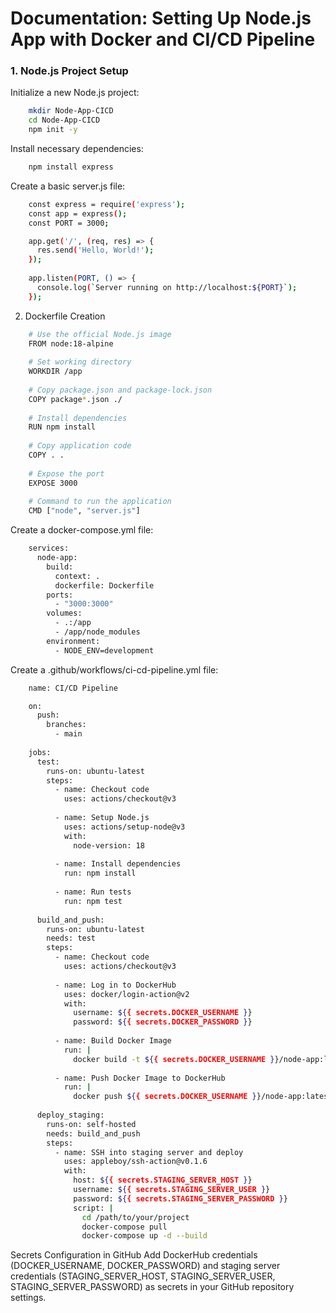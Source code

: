 # Documentation: Setting Up Node.js App with Docker and CI/CD Pipeline

### 1. Node.js Project Setup
Initialize a new Node.js project:

```bash
    mkdir Node-App-CICD
    cd Node-App-CICD
    npm init -y

```

Install necessary dependencies:
```bash
    npm install express
```

Create a basic server.js file:
```bash
    const express = require('express');
    const app = express();
    const PORT = 3000;

    app.get('/', (req, res) => {
      res.send('Hello, World!');
    });
    
    app.listen(PORT, () => {
      console.log(`Server running on http://localhost:${PORT}`);
    });

```

2. Dockerfile Creation

```bash
    # Use the official Node.js image
    FROM node:18-alpine
    
    # Set working directory
    WORKDIR /app
    
    # Copy package.json and package-lock.json
    COPY package*.json ./
    
    # Install dependencies
    RUN npm install
    
    # Copy application code
    COPY . .
    
    # Expose the port
    EXPOSE 3000
    
    # Command to run the application
    CMD ["node", "server.js"]

```

Create a docker-compose.yml file:

```bash
    services:
      node-app:
        build:
          context: .
          dockerfile: Dockerfile
        ports:
          - "3000:3000"
        volumes:
          - .:/app
          - /app/node_modules
        environment:
          - NODE_ENV=development

```
Create a .github/workflows/ci-cd-pipeline.yml file:

```bash
    name: CI/CD Pipeline

    on:
      push:
        branches:
          - main
    
    jobs:
      test:
        runs-on: ubuntu-latest
        steps:
          - name: Checkout code
            uses: actions/checkout@v3
    
          - name: Setup Node.js
            uses: actions/setup-node@v3
            with:
              node-version: 18
    
          - name: Install dependencies
            run: npm install
    
          - name: Run tests
            run: npm test
    
      build_and_push:
        runs-on: ubuntu-latest
        needs: test
        steps:
          - name: Checkout code
            uses: actions/checkout@v3
    
          - name: Log in to DockerHub
            uses: docker/login-action@v2
            with:
              username: ${{ secrets.DOCKER_USERNAME }}
              password: ${{ secrets.DOCKER_PASSWORD }}
    
          - name: Build Docker Image
            run: |
              docker build -t ${{ secrets.DOCKER_USERNAME }}/node-app:latest .
    
          - name: Push Docker Image to DockerHub
            run: |
              docker push ${{ secrets.DOCKER_USERNAME }}/node-app:latest
    
      deploy_staging:
        runs-on: self-hosted
        needs: build_and_push
        steps:
          - name: SSH into staging server and deploy
            uses: appleboy/ssh-action@v0.1.6
            with:
              host: ${{ secrets.STAGING_SERVER_HOST }}
              username: ${{ secrets.STAGING_SERVER_USER }}
              password: ${{ secrets.STAGING_SERVER_PASSWORD }}
              script: |
                cd /path/to/your/project
                docker-compose pull
                docker-compose up -d --build


```

Secrets Configuration in GitHub
Add DockerHub credentials (DOCKER_USERNAME, DOCKER_PASSWORD) and staging server credentials (STAGING_SERVER_HOST, STAGING_SERVER_USER, STAGING_SERVER_PASSWORD) as secrets in your GitHub repository settings.

